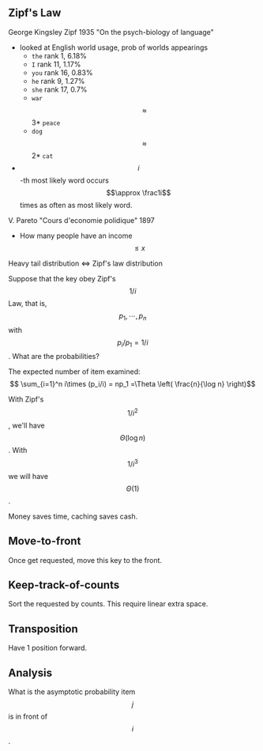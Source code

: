 

## Zipf's Law

George Kingsley Zipf 1935
"On the psych-biology of language"

* looked at English world usage, prob of worlds appearings
  * `the` rank 1, 6.18%
  * `I` rank 11, 1.17%
  * `you` rank 16, 0.83%
  * `he` rank 9, 1.27%
  * `she` rank 17, 0.7%
  * `war` $$\approx$$ 3* `peace`
  * `dog` $$\approx$$ 2* `cat`
* $$i$$-th most likely word occurs $$\approx \frac1i$$ times as often as most likely word.

V. Pareto
"Cours d'economie polidique" 1897

* How many people have an income $$\le x$$

Heavy tail distribution <=> Zipf's law distribution

Suppose that the key obey Zipf's $$1/i$$ Law, that is,
$$p_1, \cdots, p_n $$
with $$p_i / p_1 = 1/i$$. What are the probabilities?

The expected number of item examined:
$$ \sum_{i=1}^n i\times (p_i/i) = np_1 =\Theta \left( \frac{n}{\log n} \right)$$

With Zipf's $$1/i^2$$, we'll have $$\Theta(\log n)$$. With $$1/i^3$$ we will have $$\Theta(1)$$.

Money saves time, caching saves cash.

## Move-to-front

Once get requested, move this key to the front.

## Keep-track-of-counts

Sort the requested by counts. This require linear extra space.

## Transposition

Have 1 position forward.

## Analysis

What is the asymptotic probability item $$j$$ is in front of $$i$$.
